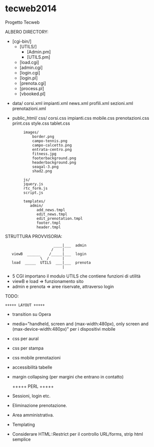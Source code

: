tecweb2014
==========

Progetto Tecweb

ALBERO DIRECTORY:

* [cgi-bin/]
	* [UTILS/]
		* [Admin.pm]
        * [UTILS.pm]
	* [load.cgi]
	* [admin.cgi]
	* [login.cgi]
	* [login.pl]
	* [prenota.cgi]
	* [process.pl]
	* [vbooked.pl]
- data/
        corsi.xml
	impianti.xml
	news.xml
	profili.xml
	sezioni.xml
	prenotazioni.xml

- public_html/
	       css/
	            corsi.css
		    impianti.css
		    mobile.css
		    prenotazioni.css
		    print.css
		    style.css
		    tablet.css
	       
	       images/
		       border.png
		       campo-tennis.png
		       campo-calcetto.png
		       entrata-centro.png
		       fitness.jpg
		       footerbackground.png
		       headerbackground.png
		       seagal-3.png
		       shad2.png

	       js/
		   jquery.js
		   rtc_form.js
		   script.js

	       templates/
			  admin/
				 add_news.tmpl
				 edit_news.tmpl
				 edit_prenotation.tmpl
				 footer.tmpl
				 header.tmpl       

STRUTTURA PROVVISORIA:
    
                          ____|___  admin
                         /    |
       viewB  ______    /_____|___  login 
                    \  /      |
       load  _____  UTILS  ___|___  prenota
                              |
           
- 5 CGI importano il modulo UTILS che contiene funzioni di utilità
- viewB e load => funzionamento sito
- admin e prenota => aree riservate, attraverso login

TODO:

	+++++ LAYOUT +++++

- transition su Opera
- media="handheld, screen and (max-width:480px), only screen and (max-device-width:480px)" per i dispositivi mobile
- css per aural
- css per stampa
- css mobile prenotazioni
- accessibilità tabelle
- margin collapsing (per margini che entrano in contatto)

  	+++++ PERL +++++

- Sessioni, login etc.
- Eliminazione prenotazione.
- Area amministrativa.
- Templating
- Considerare HTML::Restrict per il controllo URL/forms, strip html semplice